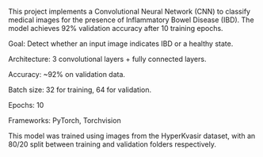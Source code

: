This project implements a Convolutional Neural Network (CNN) to classify medical images for the presence of Inflammatory Bowel Disease (IBD). 
The model achieves 92% validation accuracy after 10 training epochs.

Goal: Detect whether an input image indicates IBD or a healthy state.

Architecture: 3 convolutional layers + fully connected layers.

Accuracy: ~92% on validation data.

Batch size: 32 for training, 64 for validation.

Epochs: 10

Frameworks: PyTorch, Torchvision

This model was trained using images from the HyperKvasir dataset, with an 80/20 split between training and validation folders respectively.

